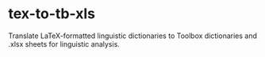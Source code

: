 # tex-to-tb-xls
Translate LaTeX-formatted linguistic dictionaries to Toolbox dictionaries and .xlsx sheets for linguistic analysis. 
